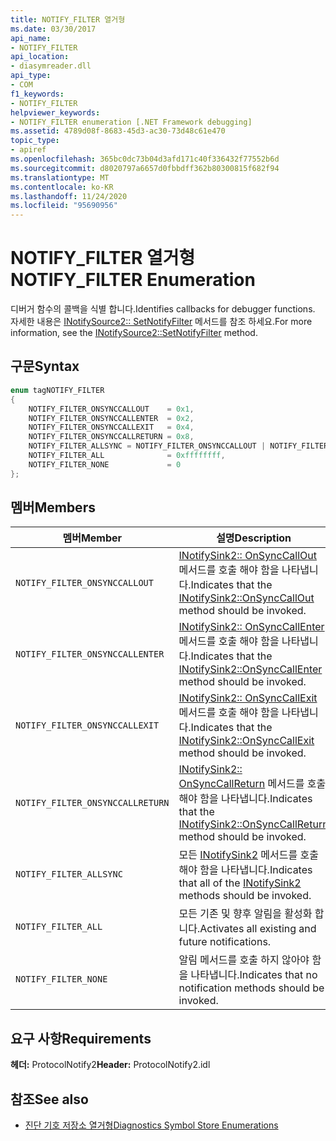 ```yaml
---
title: NOTIFY_FILTER 열거형
ms.date: 03/30/2017
api_name:
- NOTIFY_FILTER
api_location:
- diasymreader.dll
api_type:
- COM
f1_keywords:
- NOTIFY_FILTER
helpviewer_keywords:
- NOTIFY_FILTER enumeration [.NET Framework debugging]
ms.assetid: 4789d08f-8683-45d3-ac30-73d48c61e470
topic_type:
- apiref
ms.openlocfilehash: 365bc0dc73b04d3afd171c40f336432f77552b6d
ms.sourcegitcommit: d8020797a6657d0fbbdff362b80300815f682f94
ms.translationtype: MT
ms.contentlocale: ko-KR
ms.lasthandoff: 11/24/2020
ms.locfileid: "95690956"
---
```

# <a name="notify_filter-enumeration"></a><span data-ttu-id="407d0-102">NOTIFY_FILTER 열거형</span><span class="sxs-lookup"><span data-stu-id="407d0-102">NOTIFY_FILTER Enumeration</span></span>

<span data-ttu-id="407d0-103">디버거 함수의 콜백을 식별 합니다.</span><span class="sxs-lookup"><span data-stu-id="407d0-103">Identifies callbacks for debugger functions.</span></span> <span data-ttu-id="407d0-104">자세한 내용은 [INotifySource2:: SetNotifyFilter](inotifysource2-setnotifyfilter-method.md) 메서드를 참조 하세요.</span><span class="sxs-lookup"><span data-stu-id="407d0-104">For more information, see the [INotifySource2::SetNotifyFilter](inotifysource2-setnotifyfilter-method.md) method.</span></span>  
  
## <a name="syntax"></a><span data-ttu-id="407d0-105">구문</span><span class="sxs-lookup"><span data-stu-id="407d0-105">Syntax</span></span>  
  
```cpp  
enum tagNOTIFY_FILTER  
{  
    NOTIFY_FILTER_ONSYNCCALLOUT    = 0x1,  
    NOTIFY_FILTER_ONSYNCCALLENTER  = 0x2,  
    NOTIFY_FILTER_ONSYNCCALLEXIT   = 0x4,  
    NOTIFY_FILTER_ONSYNCCALLRETURN = 0x8,  
    NOTIFY_FILTER_ALLSYNC = NOTIFY_FILTER_ONSYNCCALLOUT | NOTIFY_FILTER_ONSYNCCALLENTER | NOTIFY_FILTER_ONSYNCCALLEXIT | NOTIFY_FILTER_ONSYNCCALLRETURN,  
    NOTIFY_FILTER_ALL              = 0xffffffff,  
    NOTIFY_FILTER_NONE             = 0  
};  
```  
  
## <a name="members"></a><span data-ttu-id="407d0-106">멤버</span><span class="sxs-lookup"><span data-stu-id="407d0-106">Members</span></span>  
  
|<span data-ttu-id="407d0-107">멤버</span><span class="sxs-lookup"><span data-stu-id="407d0-107">Member</span></span>|<span data-ttu-id="407d0-108">설명</span><span class="sxs-lookup"><span data-stu-id="407d0-108">Description</span></span>|  
|------------|-----------------|  
|`NOTIFY_FILTER_ONSYNCCALLOUT`|<span data-ttu-id="407d0-109">[INotifySink2:: OnSyncCallOut](inotifysink2-onsynccallout-method.md) 메서드를 호출 해야 함을 나타냅니다.</span><span class="sxs-lookup"><span data-stu-id="407d0-109">Indicates that the [INotifySink2::OnSyncCallOut](inotifysink2-onsynccallout-method.md) method should be invoked.</span></span>|  
|`NOTIFY_FILTER_ONSYNCCALLENTER`|<span data-ttu-id="407d0-110">[INotifySink2:: OnSyncCallEnter](inotifysink2-onsynccallenter-method.md) 메서드를 호출 해야 함을 나타냅니다.</span><span class="sxs-lookup"><span data-stu-id="407d0-110">Indicates that the [INotifySink2::OnSyncCallEnter](inotifysink2-onsynccallenter-method.md) method should be invoked.</span></span>|  
|`NOTIFY_FILTER_ONSYNCCALLEXIT`|<span data-ttu-id="407d0-111">[INotifySink2:: OnSyncCallExit](inotifysink2-onsynccallexit-method.md) 메서드를 호출 해야 함을 나타냅니다.</span><span class="sxs-lookup"><span data-stu-id="407d0-111">Indicates that the [INotifySink2::OnSyncCallExit](inotifysink2-onsynccallexit-method.md) method should be invoked.</span></span>|  
|`NOTIFY_FILTER_ONSYNCCALLRETURN`|<span data-ttu-id="407d0-112">[INotifySink2:: OnSyncCallReturn](inotifysink2-onsynccallreturn-method.md) 메서드를 호출 해야 함을 나타냅니다.</span><span class="sxs-lookup"><span data-stu-id="407d0-112">Indicates that the [INotifySink2::OnSyncCallReturn](inotifysink2-onsynccallreturn-method.md) method should be invoked.</span></span>|  
|`NOTIFY_FILTER_ALLSYNC`|<span data-ttu-id="407d0-113">모든 [INotifySink2](inotifysink2-interface.md) 메서드를 호출 해야 함을 나타냅니다.</span><span class="sxs-lookup"><span data-stu-id="407d0-113">Indicates that all of the [INotifySink2](inotifysink2-interface.md) methods should be invoked.</span></span>|  
|`NOTIFY_FILTER_ALL`|<span data-ttu-id="407d0-114">모든 기존 및 향후 알림을 활성화 합니다.</span><span class="sxs-lookup"><span data-stu-id="407d0-114">Activates all existing and future notifications.</span></span>|  
|`NOTIFY_FILTER_NONE`|<span data-ttu-id="407d0-115">알림 메서드를 호출 하지 않아야 함을 나타냅니다.</span><span class="sxs-lookup"><span data-stu-id="407d0-115">Indicates that no notification methods should be invoked.</span></span>|  
  
## <a name="requirements"></a><span data-ttu-id="407d0-116">요구 사항</span><span class="sxs-lookup"><span data-stu-id="407d0-116">Requirements</span></span>  

 <span data-ttu-id="407d0-117">**헤더:** ProtocolNotify2</span><span class="sxs-lookup"><span data-stu-id="407d0-117">**Header:** ProtocolNotify2.idl</span></span>  
  
## <a name="see-also"></a><span data-ttu-id="407d0-118">참조</span><span class="sxs-lookup"><span data-stu-id="407d0-118">See also</span></span>

- [<span data-ttu-id="407d0-119">진단 기호 저장소 열거형</span><span class="sxs-lookup"><span data-stu-id="407d0-119">Diagnostics Symbol Store Enumerations</span></span>](diagnostics-symbol-store-enumerations.md)
